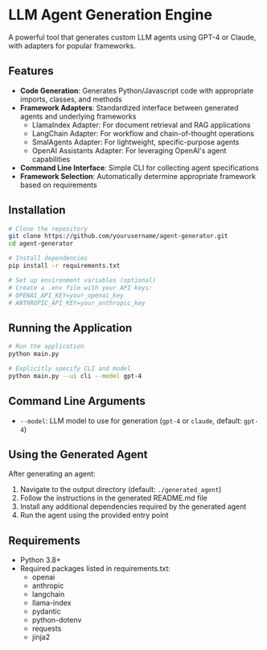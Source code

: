 # LLM Agent Generation Engine

A powerful tool that generates custom LLM agents using GPT-4 or Claude, with adapters for popular frameworks.

## Features

- **Code Generation**: Generates Python/Javascript code with appropriate imports, classes, and methods
- **Framework Adapters**: Standardized interface between generated agents and underlying frameworks
  - LlamaIndex Adapter: For document retrieval and RAG applications
  - LangChain Adapter: For workflow and chain-of-thought operations
  - SmalAgents Adapter: For lightweight, specific-purpose agents
  - OpenAI Assistants Adapter: For leveraging OpenAI's agent capabilities
- **Command Line Interface**: Simple CLI for collecting agent specifications
- **Framework Selection**: Automatically determine appropriate framework based on requirements

## Installation

```bash
# Clone the repository
git clone https://github.com/yourusername/agent-generator.git
cd agent-generator

# Install dependencies
pip install -r requirements.txt

# Set up environment variables (optional)
# Create a .env file with your API keys:
# OPENAI_API_KEY=your_openai_key
# ANTHROPIC_API_KEY=your_anthropic_key
```

## Running the Application

```bash
# Run the application
python main.py

# Explicitly specify CLI and model
python main.py --ui cli --model gpt-4
```

## Command Line Arguments

- `--model`: LLM model to use for generation (`gpt-4` or `claude`, default: `gpt-4`)

## Using the Generated Agent

After generating an agent:

1. Navigate to the output directory (default: `./generated_agent`)
2. Follow the instructions in the generated README.md file
3. Install any additional dependencies required by the generated agent
4. Run the agent using the provided entry point

## Requirements

- Python 3.8+
- Required packages listed in requirements.txt:
  - openai
  - anthropic
  - langchain
  - llama-index
  - pydantic
  - python-dotenv
  - requests
  - jinja2
